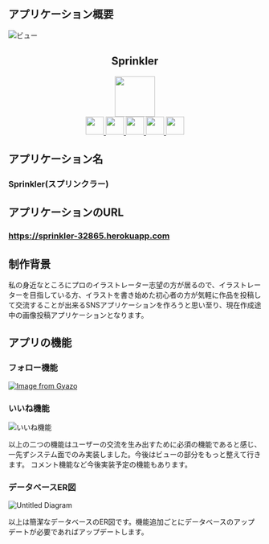 ## アプリケーション概要
![ビュー](https://user-images.githubusercontent.com/76515881/120129869-ccb27200-c1ff-11eb-9f78-1c6b4f3a3757.gif)

<h2 align="center">Sprinkler</h2>

<p align="center">
  <a href="https://rubyonrails.org/">
    <img src="https://palan.co.jp/wp-content/uploads/2020/12/Ruby_On_Rails_Logo.svg_.png" width="80px;">
  </a>
 <br>
  <a href="https://www.mysql.com/jp/">
   <img src="https://d1.awsstatic.com/asset-repository/products/amazon-rds/1024px-MySQL.ff87215b43fd7292af172e2a5d9b844217262571.png" width="36px;">
  </a>
  <a href="https://github.com/heartcombo/devise">
    <img src="https://camo.githubusercontent.com/debcb0b244c5029ae11baf93c481d4ba980055df6e75abc23df12cc6f8cb71f1/68747470733a2f2f7261772e6769746875622e636f6d2f6865617274636f6d626f2f6465766973652f6d61737465722f6465766973652e706e67" width="36px;">
  </a>
  <a href="https://fontawesome.com/">
    <img src="https://nana4-story.com/wp-content/uploads/2019/10/fontawesome.png" width="36px;">
  </a>
  <a href="https://bulma.io/">
    <img src="https://bulma.io/images/bulma-logo.png" width="36px;">
  </a>
  <a href="https://jp.heroku.com/">
    <img src="https://tech-camp.in/note/wp-content/uploads/Heroku.png" width="36px;">
  </a>
</p>

## アプリケーション名
### Sprinkler(スプリンクラー)

## アプリケーションのURL
### **https://sprinkler-32865.herokuapp.com**

## 制作背景
私の身近なところにプロのイラストレーター志望の方が居るので、イラストレーターを目指している方、イラストを書き始めた初心者の方が気軽に作品を投稿して交流することが出来るSNSアプリケーションを作ろうと思い至り、現在作成途中の画像投稿アプリケーションとなります。

## アプリの機能
### フォロー機能
[![Image from Gyazo](https://i.gyazo.com/7c0eb815d6e73dc7afdc96fda8aa4796.gif)](https://gyazo.com/7c0eb815d6e73dc7afdc96fda8aa4796)
### いいね機能
![いいね機能](https://user-images.githubusercontent.com/76515881/120129156-6da02d80-c1fe-11eb-9842-f7ca03259084.gif)
<p>以上の二つの機能はユーザーの交流を生み出すために必須の機能であると感じ、一先ずシステム面でのみ実装しました。今後はビューの部分をもっと整えて行きます。
コメント機能など今後実装予定の機能もあります。</p>

### データベースER図
![Untitled Diagram](https://user-images.githubusercontent.com/76515881/120109801-f474ec00-c1a5-11eb-9fab-a3d8757bae57.png)
<p>以上は簡潔なデータベースのER図です。機能追加ごとにデータベースのアップデートが必要であればアップデートします。</p>